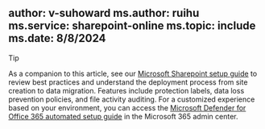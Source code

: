 author: v-suhoward
ms.author: ruihu
ms.service: sharepoint-online
ms.topic: include
ms.date: 8/8/2024
---
 
> [!TIP]
> As a companion to this article, see our [Microsoft Sharepoint setup guide](https://go.microsoft.com/fwlink/?linkid=2273603) to review best practices and understand the deployment process from site creation to data migration. Features include protection labels, data loss prevention policies, and file activity auditing. For a customized experience based on your environment, you can access the [Microsoft Defender for Office 365 automated setup guide](https://go.microsoft.com/fwlink/?linkid=2274437) in the Microsoft 365 admin center.